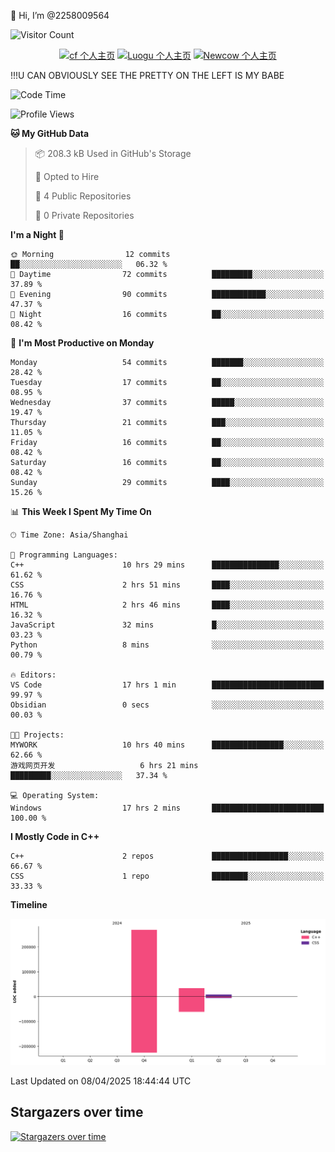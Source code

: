  👋 Hi, I’m @2258009564

![Visitor Count](https://profile-counter.glitch.me/{2258009564}/count.svg)

<!---
2258009564/2258009564 is a ✨ special ✨ repository because its `README.md` (this file) appears on your GitHub profile.
You can click the Preview link to take a look at your changes.
--->

<div align="center">

[![cf 个人主页](https://img.shields.io/badge/codeforces-alisa22580-yellow)](https://codeforces.com/profile/alisa22580)
[![Luogu 个人主页](https://img.shields.io/badge/Luogu-alisa_kujou-blue)](https://www.luogu.com.cn/user/1440708)
[![Newcow 个人主页](https://img.shields.io/badge/nowcoder-lzy-blue)](https://ac.nowcoder.com/acm/contest/profile/51334038)

</div>

!!!U CAN OBVIOUSLY SEE THE PRETTY ON THE LEFT IS MY BABE



<!--START_SECTION:waka-->
![Code Time](http://img.shields.io/badge/Code%20Time-228%20hrs%2011%20mins-blue)

![Profile Views](http://img.shields.io/badge/Profile%20Views-2-blue)

**🐱 My GitHub Data** 

> 📦 208.3 kB Used in GitHub's Storage 
 > 
> 💼 Opted to Hire
 > 
> 📜 4 Public Repositories 
 > 
> 🔑 0 Private Repositories 
 > 
**I'm a Night 🦉** 

```text
🌞 Morning                12 commits          ██░░░░░░░░░░░░░░░░░░░░░░░   06.32 % 
🌆 Daytime                72 commits          █████████░░░░░░░░░░░░░░░░   37.89 % 
🌃 Evening                90 commits          ████████████░░░░░░░░░░░░░   47.37 % 
🌙 Night                  16 commits          ██░░░░░░░░░░░░░░░░░░░░░░░   08.42 % 
```
📅 **I'm Most Productive on Monday** 

```text
Monday                   54 commits          ███████░░░░░░░░░░░░░░░░░░   28.42 % 
Tuesday                  17 commits          ██░░░░░░░░░░░░░░░░░░░░░░░   08.95 % 
Wednesday                37 commits          █████░░░░░░░░░░░░░░░░░░░░   19.47 % 
Thursday                 21 commits          ███░░░░░░░░░░░░░░░░░░░░░░   11.05 % 
Friday                   16 commits          ██░░░░░░░░░░░░░░░░░░░░░░░   08.42 % 
Saturday                 16 commits          ██░░░░░░░░░░░░░░░░░░░░░░░   08.42 % 
Sunday                   29 commits          ████░░░░░░░░░░░░░░░░░░░░░   15.26 % 
```


📊 **This Week I Spent My Time On** 

```text
🕑︎ Time Zone: Asia/Shanghai

💬 Programming Languages: 
C++                      10 hrs 29 mins      ███████████████░░░░░░░░░░   61.62 % 
CSS                      2 hrs 51 mins       ████░░░░░░░░░░░░░░░░░░░░░   16.76 % 
HTML                     2 hrs 46 mins       ████░░░░░░░░░░░░░░░░░░░░░   16.32 % 
JavaScript               32 mins             █░░░░░░░░░░░░░░░░░░░░░░░░   03.23 % 
Python                   8 mins              ░░░░░░░░░░░░░░░░░░░░░░░░░   00.79 % 

🔥 Editors: 
VS Code                  17 hrs 1 min        █████████████████████████   99.97 % 
Obsidian                 0 secs              ░░░░░░░░░░░░░░░░░░░░░░░░░   00.03 % 

🐱‍💻 Projects: 
MYWORK                   10 hrs 40 mins      ████████████████░░░░░░░░░   62.66 % 
游戏网页开发                   6 hrs 21 mins       █████████░░░░░░░░░░░░░░░░   37.34 % 

💻 Operating System: 
Windows                  17 hrs 2 mins       █████████████████████████   100.00 % 
```

**I Mostly Code in C++** 

```text
C++                      2 repos             █████████████████░░░░░░░░   66.67 % 
CSS                      1 repo              ████████░░░░░░░░░░░░░░░░░   33.33 % 
```



**Timeline**

![Lines of Code chart](https://raw.githubusercontent.com/2258009564/2258009564/main/assets/bar_graph.png)


 Last Updated on 08/04/2025 18:44:44 UTC
<!--END_SECTION:waka-->

## Stargazers over time
[![Stargazers over time](https://starchart.cc/2258009564/2258009564.svg?variant=adaptive)](https://starchart.cc/2258009564/2258009564)
